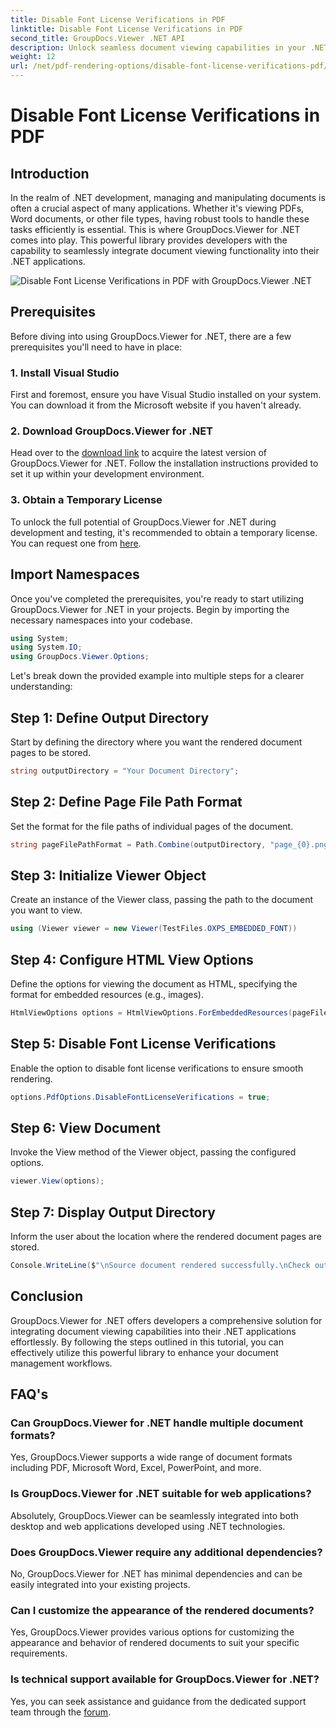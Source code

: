 ```yaml
---
title: Disable Font License Verifications in PDF
linktitle: Disable Font License Verifications in PDF
second_title: GroupDocs.Viewer .NET API
description: Unlock seamless document viewing capabilities in your .NET with GroupDocs.Viewer for .NET. Easily integrate and customize document rendering with minimal dependencies.
weight: 12
url: /net/pdf-rendering-options/disable-font-license-verifications-pdf/
---
```


# Disable Font License Verifications in PDF

## Introduction
In the realm of .NET development, managing and manipulating documents is often a crucial aspect of many applications. Whether it's viewing PDFs, Word documents, or other file types, having robust tools to handle these tasks efficiently is essential. This is where GroupDocs.Viewer for .NET comes into play. This powerful library provides developers with the capability to seamlessly integrate document viewing functionality into their .NET applications.

![Disable Font License Verifications in PDF with GroupDocs.Viewer .NET](/viewer/pdf-rendering-options/disable-font-license-verifications-in-pdf.png)

## Prerequisites
Before diving into using GroupDocs.Viewer for .NET, there are a few prerequisites you'll need to have in place:
### 1. Install Visual Studio
First and foremost, ensure you have Visual Studio installed on your system. You can download it from the Microsoft website if you haven't already.
### 2. Download GroupDocs.Viewer for .NET
Head over to the [download link](https://releases.groupdocs.com/viewer/net/) to acquire the latest version of GroupDocs.Viewer for .NET. Follow the installation instructions provided to set it up within your development environment.
### 3. Obtain a Temporary License
To unlock the full potential of GroupDocs.Viewer for .NET during development and testing, it's recommended to obtain a temporary license. You can request one from [here](https://purchase.groupdocs.com/temporary-license/).

## Import Namespaces
Once you've completed the prerequisites, you're ready to start utilizing GroupDocs.Viewer for .NET in your projects. Begin by importing the necessary namespaces into your codebase.
```csharp
using System;
using System.IO;
using GroupDocs.Viewer.Options;
```

Let's break down the provided example into multiple steps for a clearer understanding:
## Step 1: Define Output Directory
Start by defining the directory where you want the rendered document pages to be stored.
```csharp
string outputDirectory = "Your Document Directory";
```
## Step 2: Define Page File Path Format
Set the format for the file paths of individual pages of the document.
```csharp
string pageFilePathFormat = Path.Combine(outputDirectory, "page_{0}.png");
```
## Step 3: Initialize Viewer Object
Create an instance of the Viewer class, passing the path to the document you want to view.
```csharp
using (Viewer viewer = new Viewer(TestFiles.OXPS_EMBEDDED_FONT))
```
## Step 4: Configure HTML View Options
Define the options for viewing the document as HTML, specifying the format for embedded resources (e.g., images).
```csharp
HtmlViewOptions options = HtmlViewOptions.ForEmbeddedResources(pageFilePathFormat);
```
## Step 5: Disable Font License Verifications
Enable the option to disable font license verifications to ensure smooth rendering.
```csharp
options.PdfOptions.DisableFontLicenseVerifications = true;
```
## Step 6: View Document
Invoke the View method of the Viewer object, passing the configured options.
```csharp
viewer.View(options);
```
## Step 7: Display Output Directory
Inform the user about the location where the rendered document pages are stored.
```csharp
Console.WriteLine($"\nSource document rendered successfully.\nCheck output in {outputDirectory}.");
```

## Conclusion
GroupDocs.Viewer for .NET offers developers a comprehensive solution for integrating document viewing capabilities into their .NET applications effortlessly. By following the steps outlined in this tutorial, you can effectively utilize this powerful library to enhance your document management workflows.
## FAQ's
### Can GroupDocs.Viewer for .NET handle multiple document formats?
Yes, GroupDocs.Viewer supports a wide range of document formats including PDF, Microsoft Word, Excel, PowerPoint, and more.
### Is GroupDocs.Viewer for .NET suitable for web applications?
Absolutely, GroupDocs.Viewer can be seamlessly integrated into both desktop and web applications developed using .NET technologies.
### Does GroupDocs.Viewer require any additional dependencies?
No, GroupDocs.Viewer for .NET has minimal dependencies and can be easily integrated into your existing projects.
### Can I customize the appearance of the rendered documents?
Yes, GroupDocs.Viewer provides various options for customizing the appearance and behavior of rendered documents to suit your specific requirements.
### Is technical support available for GroupDocs.Viewer for .NET?
Yes, you can seek assistance and guidance from the dedicated support team through the [forum](https://forum.groupdocs.com/c/viewer/9).
